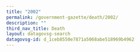 ```yaml
---
title: "2002"
permalink: /government-gazette/death/2002/
description: ""
third_nav_title: Death
layout: datagovsg-search
datagovsg-id: d_1ceb8550e7871a5068abe518969b4962
---
```


